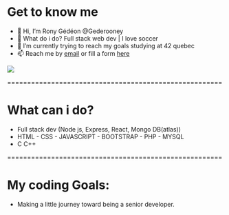 # Get to know me

- 👋 Hi, I’m Rony Gédéon @Gederooney
- 👀 What do i do? Full stack web dev | I love soccer
- 🌱 I’m currently trying to reach my goals studying at 42 quebec
- 📫 Reach me by [email](mailto:gyebadokpo61@gmail.com) or fill a form [here](https://www.ronygedeon.com)

![](https://komarev.com/ghpvc/?username=gederooney)


======================================================
# What can i do?

- Full stack dev (Node js, Express, React, Mongo DB(atlas))
- HTML - CSS - JAVASCRIPT - BOOTSTRAP - PHP - MYSQL
- C C++

======================================================
# My coding Goals:

- Making a little journey toward being a senior developer.
